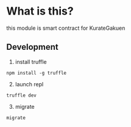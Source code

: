 # What is this?
this module is smart contract for KurateGakuen

## Development
1. install truffle
```
npm install -g truffle
```
2. launch repl
```
truffle dev
```

3. migrate
```
migrate
```
